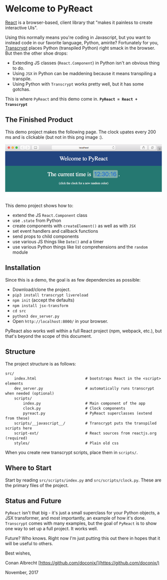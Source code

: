 # Welcome to PyReact

[React](https://reactjs.org/) is a browser-based, client library that "makes it painless to create interactive UIs".  

Using this normally means you're coding in Javascript, but you want to instead code in our favorite language, Python, amirite?  Fortunately for you, [Transcrypt](https://www.transcrypt.org/) places Python (transpiled Python) right smack in the browser. But then the other shoe drops:

* Extending JS classes (`React.Component`) in Python isn't an obvious thing to do.
* Using `JSX` in Python can be maddening because it means transpiling a transpile.
* Using Python with `Transcrypt` works pretty well, but it has some gotchas. 

This is where `PyReact` and this demo come in.  **`PyReact = React + Transcrypt`**

## The Finished Product

This demo project makes the following page.  The clock upates every 200 ms and is clickable (but not in this png image :).

![Screenshot](screenshot.png "Finished Demo")

This demo project shows how to:

* extend the JS `React.Component` class
* use `.state` from Python
* create components with `createElement()` as well as with `JSX`
* set event handlers and callback functions
* send props to child components
* use various JS things like `Date()` and a timer
* use various Python things like list comprehensions and the `random` module


## Installation

Since this is a demo, the goal is as few dependencies as possible:

* Download/clone the project.
* `pip3 install transcrypt livereload`
* `npm init` (accept the defaults)
* `npm install jsx-transform`
* `cd src`
* `python3 dev_server.py` 
* Open `http://localhost:8000/` in your browser.

PyReact also works well within a full React project (npm, webpack, etc.), but that's beyond the scope of this document.


## Structure

The project structure is as follows:

```
src/
    index.html                      # bootstraps React in the <script> elements
    dev_server.py                   # automatically runs transcrypt when needed (optional)
    scripts/
        index.py                    # Main component of the app
        clock.py                    # Clock components
        pyreact.py                  # PyReact superclasses (extend from these)
    scripts/__javascript__/         # Transcrypt puts the transpiled scripts here
    script-ext/                     # React sources from reactjs.org (required)
    styles/                         # Plain old css
```

When you create new transcrypt scripts, place them in `scripts/`. 

## Where to Start

Start by reading `src/scripts/index.py` and `src/scripts/clock.py`.  These are the primary files of the project.


## Status and Future

`PyReact` isn't that big - it's just a small superclass for your Python objects, a JSX transformer, and most importantly, an example of how it's done.  `Transcrypt` comes with many examples, but the goal of `PyReact` is to show one way to set up a full project. It works well.

Future? Who knows. Right now I'm just putting this out there in hopes that it will be useful to others. 

Best wishes, 

Conan Albrecht [https://github.com/doconix/](https://github.com/doconix/)

November, 2017